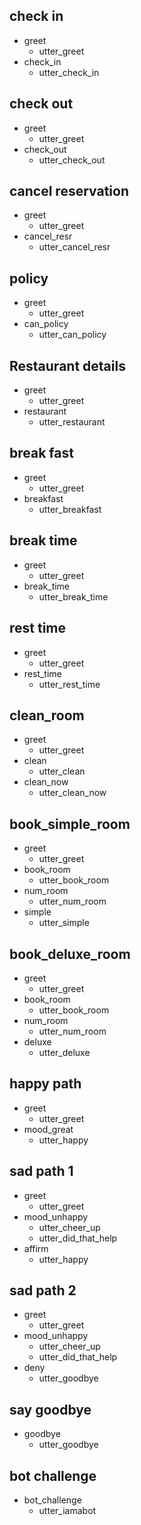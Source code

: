 ## check in
* greet
  - utter_greet
* check_in
  - utter_check_in

## check out
* greet
  - utter_greet
* check_out
  - utter_check_out

## cancel reservation
* greet
  - utter_greet
* cancel_resr
  - utter_cancel_resr

## policy
* greet
  - utter_greet
* can_policy
  - utter_can_policy

## Restaurant details
* greet
  - utter_greet
* restaurant
  - utter_restaurant

## break fast
* greet
  - utter_greet
* breakfast
  - utter_breakfast

## break time
* greet
  - utter_greet
* break_time
  - utter_break_time

## rest time
* greet
  - utter_greet
* rest_time
  - utter_rest_time

## clean_room
* greet
  - utter_greet
* clean
  - utter_clean
* clean_now
  - utter_clean_now

## book_simple_room
* greet
  - utter_greet
* book_room
  - utter_book_room
* num_room
  - utter_num_room
* simple 
  - utter_simple

## book_deluxe_room
* greet
  - utter_greet
* book_room
  - utter_book_room
* num_room
  - utter_num_room
* deluxe
  - utter_deluxe

## happy path
* greet
  - utter_greet
* mood_great
  - utter_happy

## sad path 1
* greet
  - utter_greet
* mood_unhappy
  - utter_cheer_up
  - utter_did_that_help
* affirm
  - utter_happy

## sad path 2
* greet
  - utter_greet
* mood_unhappy
  - utter_cheer_up
  - utter_did_that_help
* deny
  - utter_goodbye

## say goodbye
* goodbye
  - utter_goodbye

## bot challenge
* bot_challenge
  - utter_iamabot
